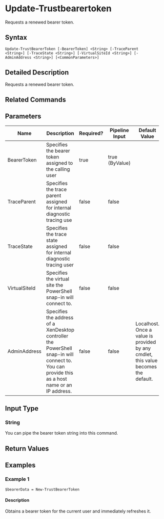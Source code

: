 ﻿
# Update-Trustbearertoken
Requests a renewed bearer token.
## Syntax

```
Update-TrustBearerToken [-BearerToken] <String> [-TraceParent <String>] [-TraceState <String>] [-VirtualSiteId <String>] [-AdminAddress <String>] [<CommonParameters>]
```

## Detailed Description
Requests a renewed bearer token.


## Related Commands

## Parameters
| Name   | Description | Required? | Pipeline Input | Default Value |
| --- | --- | --- | --- | --- |
| BearerToken | Specifies the bearer token assigned to the calling user | true | true (ByValue) |  |
| TraceParent | Specifies the trace parent assigned for internal diagnostic tracing use | false | false |  |
| TraceState | Specifies the trace state assigned for internal diagnostic tracing user | false | false |  |
| VirtualSiteId | Specifies the virtual site the PowerShell snap-in will connect to. | false | false |  |
| AdminAddress | Specifies the address of a XenDesktop controller the PowerShell snap-in will connect to. You can provide this as a host name or an IP address. | false | false | Localhost. Once a value is provided by any cmdlet, this value becomes the default. |

## Input Type

### String
You can pipe the bearer token string into this command.
## Return Values

### 

## Examples

### Example 1

```
$bearerData = New-TrustBearerToken
```

#### Description
Obtains a bearer token for the current user and immediately refreshes it.
